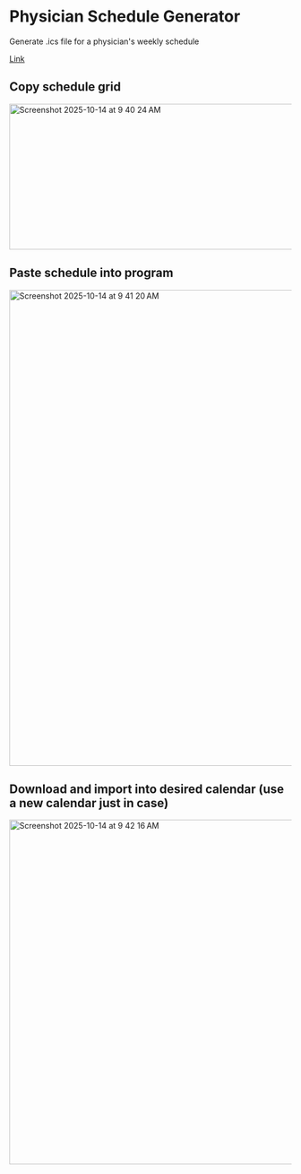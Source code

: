 # Physician Schedule Generator
Generate .ics file for a physician's weekly schedule

[Link](https://physician-schedule.streamlit.app)

## Copy schedule grid
<img width="724" height="260" alt="Screenshot 2025-10-14 at 9 40 24 AM" src="https://github.com/user-attachments/assets/365eaa8b-3727-47d2-9cc3-aaed008bd456" />

## Paste schedule into program
<img width="754" height="849" alt="Screenshot 2025-10-14 at 9 41 20 AM" src="https://github.com/user-attachments/assets/afdef9fd-0a1d-4a28-aed2-89337eb5d753" />

## Download and import into desired calendar (use a new calendar just in case)
<img width="751" height="615" alt="Screenshot 2025-10-14 at 9 42 16 AM" src="https://github.com/user-attachments/assets/3763781f-cc14-4e75-900b-75955a340db4" />
